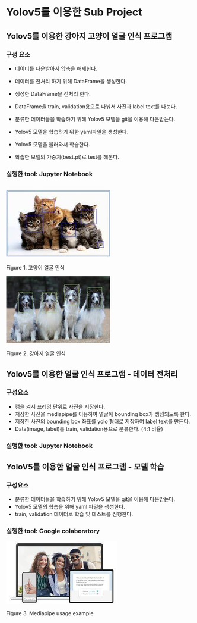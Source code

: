 Yolov5를 이용한 Sub Project
===========================

## Yolov5를 이용한 강아지 고양이 얼굴 인식 프로그램

### 구성 요소
* 데이터를 다운받아서 압축을 해제한다.

* 데이터를 전처리 하기 위해 DataFrame을 생성한다.
* 생성한 DataFrame을 전처리 한다.
* DataFrame을 train, validation용으로 나눠서 사진과 label text를 나눈다.
* 분류한 데이터들을 학습하기 위해 Yolov5 모델을 git을 이용해 다운받는다.
* Yolov5 모델을 학습하기 위한 yaml파일을 생성한다.
* Yolov5 모델을 불러와서 학습한다.
* 학습한 모델의 가중치(best.pt)로 test를 해본다.

### 실행한 tool: Jupyter Notebook
<br>

<img src="img/cat.jpg">

Figure 1. 고양이 얼굴 인식

<img src="img/dog.jpg">

Figure 2. 강아지 얼굴 인식

## Yolov5를 이용한 얼굴 인식 프로그램 - 데이터 전처리

### 구성요소
* 캠을 켜서 프레임 단위로 사진을 저장한다.
* 저장한 사진을 mediapipe를 이용하여 얼굴에 bounding box가 생성되도록 한다.
* 저장한 사진의 bounding box 좌표를 yolo 형태로 저장하여 label text를 만든다.
* Data(image, label)를 train, validation용으로 분류한다. (4:1 비율)
### 실행한 tool: Jupyter Notebook

## YoloV5를 이용한 얼굴 인식 프로그램 - 모델 학습

### 구성요소
* 분류한 데이터들을 학습하기 위해 Yolov5 모델을 git을 이용해 다운받는다.
* Yolov5 모델의 학습을 위해 yaml 파일을 생성한다.
* train, validation 데이터로 학습 및 테스트를 진행한다.

### 실행한 tool: Google colaboratory

<img src="img/mediapipe.jpg">

Figure 3. Mediapipe usage example